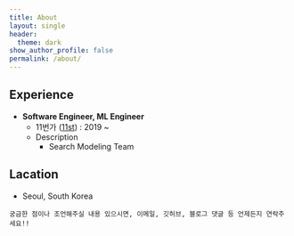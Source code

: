 ```yaml
---
title: About
layout: single
header:
  theme: dark
show_author_profile: false
permalink: /about/
---
```

## Experience 

- **Software Engineer, ML Engineer**
    - 11번가 ([11st](https://www.11stcorp.com/)) : 2019 ~ 
    - Description
        - Search Modeling Team 

<div style="text-align: center;"><div class="github-card" data-github="JINSU-l" data-height="317" data-full-width-responsive="100%" data-theme="medium"></div>
<script src="//cdn.jsdelivr.net/github-cards/latest/widget.js"></script></div>

## Lacation
* Seoul, South Korea

  
  
```
궁금한 점이나 조언해주실 내용 있으시면, 이메일, 깃허브, 블로그 댓글 등 언제든지 연락주세요!!
```